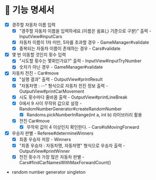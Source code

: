 # 🚀 기능 명세서

- [x] 경주할 자동차 이름 입력
  - [x] "경주할 자동차 이름을 입력하세요.(이름은 쉼표(,) 기준으로 구분)" 출력 - InputView#inputCars
  - [x] 자동차 이름이 1자 미만, 5자를 초과할 경우 - GameManager#validate
  - [x] 중복되는 자동차 이름이 존재하는 경우 - Cars#validate
- [x] 몇 번 이동할 것인지 횟수 입력
    - [x] "시도할 횟수는 몇회인가요?" 출력 - InputView#inputTryNumber
    - [x] 숫자가 아닌 경우 - GameManager#validate
- [x] 자동차 전진 - Car#move
  - [x] "실행 결과" 출력 - OutputView#printResult
  - [x] "자동차명 : --" 형식으로 자동차 전진 정보 출력 - OutputView#printCarMovement
  - [x] 시도 횟수마다 줄바꿈 출력 - OutputView#printLineBreak
  - [x] 0에서 9 사이 무작위 값으로 설정 - RandomNumberGenerator#createRandomNumber
    - [x] Randoms.pickNumberInRange(int a, int b) 라이브러리 활용
  - [x] 전진 Car#move
    - [x] 무작위 값이 4 이상인지 확인한다. - Cars#isMovingForward
- [x] 우승자 판별 - Referee#determineWinners
  - [x] 최종 우승자 저장 - Winners
  - [x] "최종 우승자 : 자동차명, 자동차명" 형식으로 우승자 출력 - OutputView#printWinner
  - [x] 전진 횟수가 가장 많은 자동차 판별 - Cars#findCarNamesWithMaxForwardCount()

- random number generator singleton